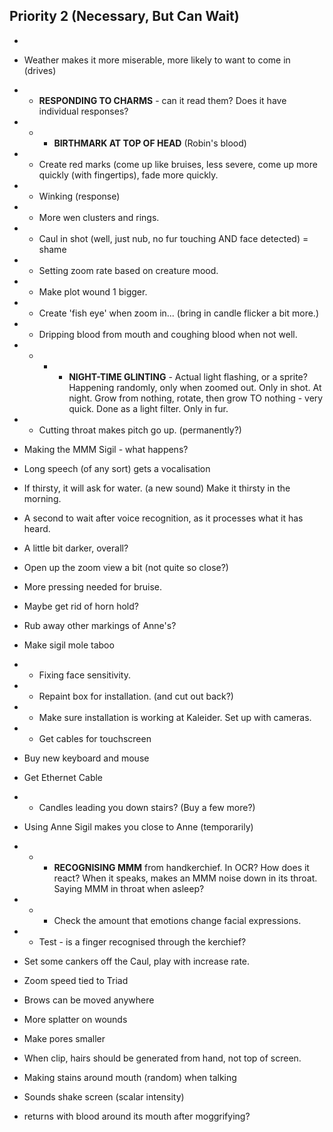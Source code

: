  ## Priority 2 (Necessary, But Can Wait)
 -
 - Weather makes it more miserable, more likely to want to come in (drives)
 - - **RESPONDING TO CHARMS** - can it read them? Does it have individual responses?
 -  - - **BIRTHMARK AT TOP OF HEAD** (Robin's blood)
 -  - Create red marks (come up like bruises, less severe, come up more quickly (with fingertips), fade more quickly.
 -  - Winking (response)
 -  - More wen clusters and rings.
 -  - Caul in shot (well, just nub, no fur touching AND face detected) = shame
 -  - Setting zoom rate based on creature mood.
 -  - Make plot wound 1 bigger.
 -  - Create 'fish eye' when zoom in... (bring in candle flicker a bit more.)
 -  - Dripping blood from mouth and coughing blood when not well. 
 -  - - - **NIGHT-TIME GLINTING** - Actual light flashing, or a sprite? Happening randomly, only when zoomed out. Only in shot. At night. Grow from nothing, rotate, then grow TO nothing - very quick. Done as a light filter. Only in fur.
 -  - Cutting throat makes pitch go up. (permanently?)
 -  Making the MMM Sigil - what happens?
 -  Long speech (of any sort) gets a vocalisation
 -  If thirsty, it will ask for water. (a new sound) Make it thirsty in the morning.
 -  A second to wait after voice recognition, as it processes what it has heard.
 -  A little bit darker, overall?
 -  Open up the zoom view a bit (not quite so close?)
 -  More pressing needed for bruise.
 -  Maybe get rid of horn hold?
 -  Rub away other markings of Anne's?
 -  Make sigil mole taboo
 -  -  Fixing face sensitivity.
 -  - Repaint box for installation. (and cut out back?)
 -  - Make sure installation is working at Kaleider. Set up with cameras.
 -  - Get cables for touchscreen
- Buy new keyboard and mouse
- Get Ethernet Cable 
- - Candles leading you down stairs? (Buy a few more?)
- Using Anne Sigil makes you close to Anne (temporarily)
- - - **RECOGNISING MMM** from handkerchief. In OCR? How does it react? When it speaks, makes an MMM noise down in its throat. Saying MMM in throat when asleep? 
- - - Check the amount that emotions change facial expressions. 
- - Test - is a finger recognised through the kerchief?
- Set some cankers off the Caul, play with increase rate.
- Zoom speed tied to Triad
- Brows can be moved anywhere
- More splatter on wounds
- Make pores smaller
- When clip, hairs should be generated from hand, not top of screen. 

- Making stains around mouth (random) when talking
- Sounds shake screen (scalar intensity)
- returns with blood around its mouth after moggrifying?

